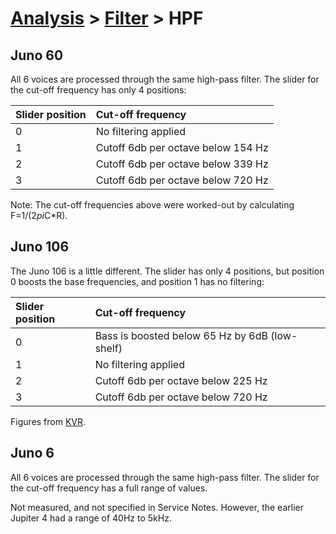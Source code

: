 # [Analysis](../../README.md) > [Filter](../) > HPF

## Juno 60

All 6 voices are processed through the same high-pass filter. The slider for the cut-off frequency has only 4 positions:

| Slider position | Cut-off frequency |
|:--- |:--- |
| 0 | No filtering applied |
| 1 | Cutoff 6db per octave below 154 Hz |
| 2 | Cutoff 6db per octave below 339 Hz |
| 3 | Cutoff 6db per octave below 720 Hz |

Note: The cut-off frequencies above were worked-out by calculating F=1/(2*pi*C*R).

## Juno 106

The Juno 106 is a little different. The slider has only 4 positions, but position 0 boosts the base frequencies, and position 1 has no filtering:

| Slider position | Cut-off frequency |
|:--- |:--- |
| 0 | Bass is boosted below 65 Hz by 6dB (low-shelf) |
| 1 | No filtering applied |
| 2 | Cutoff 6db per octave below 225 Hz |
| 3 | Cutoff 6db per octave below 720 Hz |

Figures from [KVR](http://www.kvraudio.com/forum/viewtopic.php?t=313797).

## Juno 6

All 6 voices are processed through the same high-pass filter. The slider for the cut-off frequency has a full range of values.

Not measured, and not specified in Service Notes. However, the earlier Jupiter 4 had a range of 40Hz to 5kHz.
